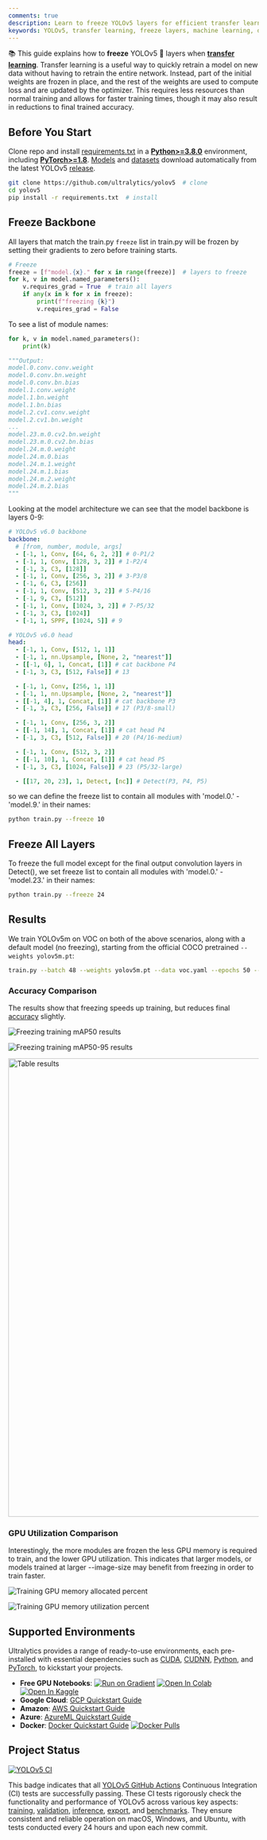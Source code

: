 ```yaml
---
comments: true
description: Learn to freeze YOLOv5 layers for efficient transfer learning, reducing resources and speeding up training while maintaining accuracy.
keywords: YOLOv5, transfer learning, freeze layers, machine learning, deep learning, model training, PyTorch, Ultralytics
---
```


📚 This guide explains how to **freeze** YOLOv5 🚀 layers when **[transfer learning](https://www.ultralytics.com/glossary/transfer-learning)**. Transfer learning is a useful way to quickly retrain a model on new data without having to retrain the entire network. Instead, part of the initial weights are frozen in place, and the rest of the weights are used to compute loss and are updated by the optimizer. This requires less resources than normal training and allows for faster training times, though it may also result in reductions to final trained accuracy.

## Before You Start

Clone repo and install [requirements.txt](https://github.com/ultralytics/yolov5/blob/master/requirements.txt) in a [**Python>=3.8.0**](https://www.python.org/) environment, including [**PyTorch>=1.8**](https://pytorch.org/get-started/locally/). [Models](https://github.com/ultralytics/yolov5/tree/master/models) and [datasets](https://github.com/ultralytics/yolov5/tree/master/data) download automatically from the latest YOLOv5 [release](https://github.com/ultralytics/yolov5/releases).

```bash
git clone https://github.com/ultralytics/yolov5  # clone
cd yolov5
pip install -r requirements.txt  # install
```

## Freeze Backbone

All layers that match the train.py `freeze` list in train.py will be frozen by setting their gradients to zero before training starts.

```python
# Freeze
freeze = [f"model.{x}." for x in range(freeze)]  # layers to freeze
for k, v in model.named_parameters():
    v.requires_grad = True  # train all layers
    if any(x in k for x in freeze):
        print(f"freezing {k}")
        v.requires_grad = False
```

To see a list of module names:

```python
for k, v in model.named_parameters():
    print(k)

"""Output:
model.0.conv.conv.weight
model.0.conv.bn.weight
model.0.conv.bn.bias
model.1.conv.weight
model.1.bn.weight
model.1.bn.bias
model.2.cv1.conv.weight
model.2.cv1.bn.weight
...
model.23.m.0.cv2.bn.weight
model.23.m.0.cv2.bn.bias
model.24.m.0.weight
model.24.m.0.bias
model.24.m.1.weight
model.24.m.1.bias
model.24.m.2.weight
model.24.m.2.bias
"""
```

Looking at the model architecture we can see that the model backbone is layers 0-9:

```yaml
# YOLOv5 v6.0 backbone
backbone:
  # [from, number, module, args]
  - [-1, 1, Conv, [64, 6, 2, 2]] # 0-P1/2
  - [-1, 1, Conv, [128, 3, 2]] # 1-P2/4
  - [-1, 3, C3, [128]]
  - [-1, 1, Conv, [256, 3, 2]] # 3-P3/8
  - [-1, 6, C3, [256]]
  - [-1, 1, Conv, [512, 3, 2]] # 5-P4/16
  - [-1, 9, C3, [512]]
  - [-1, 1, Conv, [1024, 3, 2]] # 7-P5/32
  - [-1, 3, C3, [1024]]
  - [-1, 1, SPPF, [1024, 5]] # 9

# YOLOv5 v6.0 head
head:
  - [-1, 1, Conv, [512, 1, 1]]
  - [-1, 1, nn.Upsample, [None, 2, "nearest"]]
  - [[-1, 6], 1, Concat, [1]] # cat backbone P4
  - [-1, 3, C3, [512, False]] # 13

  - [-1, 1, Conv, [256, 1, 1]]
  - [-1, 1, nn.Upsample, [None, 2, "nearest"]]
  - [[-1, 4], 1, Concat, [1]] # cat backbone P3
  - [-1, 3, C3, [256, False]] # 17 (P3/8-small)

  - [-1, 1, Conv, [256, 3, 2]]
  - [[-1, 14], 1, Concat, [1]] # cat head P4
  - [-1, 3, C3, [512, False]] # 20 (P4/16-medium)

  - [-1, 1, Conv, [512, 3, 2]]
  - [[-1, 10], 1, Concat, [1]] # cat head P5
  - [-1, 3, C3, [1024, False]] # 23 (P5/32-large)

  - [[17, 20, 23], 1, Detect, [nc]] # Detect(P3, P4, P5)
```

so we can define the freeze list to contain all modules with 'model.0.' - 'model.9.' in their names:

```bash
python train.py --freeze 10
```

## Freeze All Layers

To freeze the full model except for the final output convolution layers in Detect(), we set freeze list to contain all modules with 'model.0.' - 'model.23.' in their names:

```bash
python train.py --freeze 24
```

## Results

We train YOLOv5m on VOC on both of the above scenarios, along with a default model (no freezing), starting from the official COCO pretrained `--weights yolov5m.pt`:

```bash
train.py --batch 48 --weights yolov5m.pt --data voc.yaml --epochs 50 --cache --img 512 --hyp hyp.finetune.yaml
```

### Accuracy Comparison

The results show that freezing speeds up training, but reduces final [accuracy](https://www.ultralytics.com/glossary/accuracy) slightly.

![Freezing training mAP50 results](https://github.com/ultralytics/docs/releases/download/0/freezing-training-map50-results.avif)

![Freezing training mAP50-95 results](https://github.com/ultralytics/docs/releases/download/0/freezing-training-map50-95-results.avif)

<img width="922" alt="Table results" src="https://github.com/ultralytics/docs/releases/download/0/table-results.avif">

### GPU Utilization Comparison

Interestingly, the more modules are frozen the less GPU memory is required to train, and the lower GPU utilization. This indicates that larger models, or models trained at larger --image-size may benefit from freezing in order to train faster.

![Training GPU memory allocated percent](https://github.com/ultralytics/docs/releases/download/0/training-gpu-memory-allocated-percent.avif)

![Training GPU memory utilization percent](https://github.com/ultralytics/docs/releases/download/0/training-gpu-memory-utilization-percent.avif)

## Supported Environments

Ultralytics provides a range of ready-to-use environments, each pre-installed with essential dependencies such as [CUDA](https://developer.nvidia.com/cuda-zone), [CUDNN](https://developer.nvidia.com/cudnn), [Python](https://www.python.org/), and [PyTorch](https://pytorch.org/), to kickstart your projects.

- **Free GPU Notebooks**: <a href="https://bit.ly/yolov5-paperspace-notebook"><img src="https://assets.paperspace.io/img/gradient-badge.svg" alt="Run on Gradient"></a> <a href="https://colab.research.google.com/github/ultralytics/yolov5/blob/master/tutorial.ipynb"><img src="https://colab.research.google.com/assets/colab-badge.svg" alt="Open In Colab"></a> <a href="https://www.kaggle.com/models/ultralytics/yolov5"><img src="https://kaggle.com/static/images/open-in-kaggle.svg" alt="Open In Kaggle"></a>
- **Google Cloud**: [GCP Quickstart Guide](../environments/google_cloud_quickstart_tutorial.md)
- **Amazon**: [AWS Quickstart Guide](../environments/aws_quickstart_tutorial.md)
- **Azure**: [AzureML Quickstart Guide](../environments/azureml_quickstart_tutorial.md)
- **Docker**: [Docker Quickstart Guide](../environments/docker_image_quickstart_tutorial.md) <a href="https://hub.docker.com/r/ultralytics/yolov5"><img src="https://img.shields.io/docker/pulls/ultralytics/yolov5?logo=docker" alt="Docker Pulls"></a>

## Project Status

<a href="https://github.com/ultralytics/yolov5/actions/workflows/ci-testing.yml"><img src="https://github.com/ultralytics/yolov5/actions/workflows/ci-testing.yml/badge.svg" alt="YOLOv5 CI"></a>

This badge indicates that all [YOLOv5 GitHub Actions](https://github.com/ultralytics/yolov5/actions) Continuous Integration (CI) tests are successfully passing. These CI tests rigorously check the functionality and performance of YOLOv5 across various key aspects: [training](https://github.com/ultralytics/yolov5/blob/master/train.py), [validation](https://github.com/ultralytics/yolov5/blob/master/val.py), [inference](https://github.com/ultralytics/yolov5/blob/master/detect.py), [export](https://github.com/ultralytics/yolov5/blob/master/export.py), and [benchmarks](https://github.com/ultralytics/yolov5/blob/master/benchmarks.py). They ensure consistent and reliable operation on macOS, Windows, and Ubuntu, with tests conducted every 24 hours and upon each new commit.

